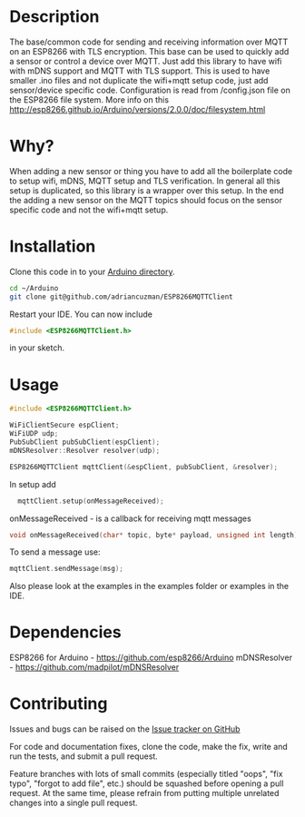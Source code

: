 # Description

The base/common code for sending and receiving information over MQTT on an ESP8266 with TLS encryption. This base can be used to quickly add a sensor or control a device over MQTT. Just add this library to have wifi with mDNS support and MQTT with TLS support. This is used to have smaller .ino files and not duplicate the wifi+mqtt setup code, just add sensor/device specific code.
Configuration is read from /config.json file on the ESP8266 file system. More info on this http://esp8266.github.io/Arduino/versions/2.0.0/doc/filesystem.html

# Why?

When adding a new sensor or thing you have to add all the boilerplate code to setup wifi, mDNS, MQTT setup and TLS verification. In general all this setup is duplicated, so this library is a wrapper over this setup. In the end the adding a new sensor on the MQTT topics should focus on the sensor specific code and not the wifi+mqtt setup.

# Installation

Clone this code in to your [Arduino directory](https://www.arduino.cc/en/Guide/Libraries#toc5).

```bash
cd ~/Arduino
git clone git@github.com/adriancuzman/ESP8266MQTTClient
```

Restart your IDE. You can now include

```cpp
#include <ESP8266MQTTClient.h>
```

in your sketch.

# Usage

```cpp
#include <ESP8266MQTTClient.h>

WiFiClientSecure espClient;
WiFiUDP udp;
PubSubClient pubSubClient(espClient);
mDNSResolver::Resolver resolver(udp);

ESP8266MQTTClient mqttClient(&espClient, pubSubClient, &resolver);
```

In setup add
```cpp
  mqttClient.setup(onMessageReceived);
```
onMessageReceived - is a callback for receiving mqtt messages

```cpp
void onMessageReceived(char* topic, byte* payload, unsigned int length)
```

To send a message use:

```cpp
mqttClient.sendMessage(msg);
```

Also please look at the examples in the examples folder or examples in the IDE.

# Dependencies

ESP8266 for Arduino - https://github.com/esp8266/Arduino
mDNSResolver - https://github.com/madpilot/mDNSResolver


# Contributing

Issues and bugs can be raised on the [Issue tracker on GitHub](https://github.com/adriancuzman/ESP8266MQTTClient/issues)

For code and documentation fixes, clone the code, make the fix, write and run the tests, and submit a pull request.

Feature branches with lots of small commits (especially titled "oops", "fix typo", "forgot to add file", etc.) should be squashed before opening a pull request. At the same time, please refrain from putting multiple unrelated changes into a single pull request.
